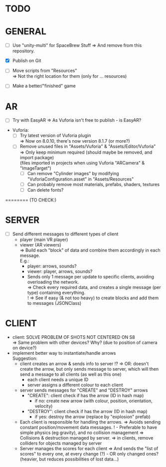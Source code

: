 # TODO

# GENERAL

- [ ] Use "unity-multi" for SpaceBrew Stuff
    => And remove from this repository.
- [x] Publish on Git
- [ ] Move scripts from "Resources"<br>
    => Not the right location for them (only for ... resources)
- [ ] Make a better/"finished" game


# AR

- [ ] Try with EasyAR
    => As Vuforia isn't free to publish - is EasyAR?
- Vuforia:
    - [ ] Try latest version of Vuforia plugin<br>
        => Now on 8.0.10, there's now version 8.1.7 (or more?)
    - [ ] Remove unused files in "Assets/Vuforia" & "Assets/Editor/Vuforia"<br>
        => Only keep minimum required (should maybe be removed, and import package)<br>
        (files imported in projects when using Vuforia "ARCamera" & "ImageTarget")
        - [ ] Can remove "Cylinder images" by modifying "VuforiaConfiguration.asset" in "Assets/Resources"
        - [ ] Can probably remove most materials, prefabs, shaders, textures
        - [ ] Can delete fonts?

========
(TO CHECK:)

# SERVER
- [ ] Send different messages to different types of client
    - player (main VR player)<br>
    - viewer (AR viewers)<br>
        => Build each "block" of data and combine them accordingly in each message.<br>
        E.g.:
        - player: arrows, sounds?
        - viewer: player, arrows, sounds?
        - Sends only 1 message per update to specific clients, avoiding overloading the network.<br>
            => Check every required data, and creates a single message (per type) containing everything.<br>
            ! => See if easy (& not too heavy) to create blocks and add them to messages (JSONClass)


# CLIENT
- client: SOLVE PROBLEM OF SHOTS NOT CENTERED ON S8<br>
    => Same problem with other devices? Why? (due to position of camera on device?)
- implement better way to instantiate/handle arrows<br>
    Suggestion:
    - client creates an arrow & sends info to server
        !? => OR: doesn't create the arrow, but only sends message to server, which will then send a message to all clients (as well as this one)
        - each client needs a unique ID
        - server assigns a different colour to each client
    - server sends messages for "CREATE" and "DESTROY" arrows
        - "CREATE": client check if has the arrow (ID in hash map)
            - if no: create new arrow (with colour, position, orientation, velocity)
        - "DESTROY": client check if has the arrow (ID in hash map)
            - if yes: destroy the arrow (replace by "explosion" prefab) 
    - Each client is responsible for handling the arrows.
        => Avoids sending constant position/movement data messages.
            ! - Preferable to have simple physics (eg gravity), and no collision management
                => Collisions & destruction managed by server.
                => in clients, remove colliders for objects managed by server
    - Server manages the scores for each client
        => And sends the "list of scores" to every one, at every change (?) - OR only changed ones? (heavier, but reduces possibilities of lost data...)
